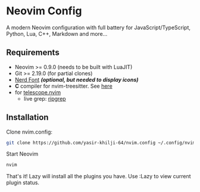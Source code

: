 # Neovim Config

A modern Neovim configuration with full battery for JavaScript/TypeScript, Python, Lua, C++, Markdown and more...

## Requirements

- Neovim >= 0.9.0 (needs to be built with LuaJIT)
- Git >= 2.19.0 (for partial clones)
- [Nerd Font](https://www.nerdfonts.com/) ***(optional, but needed to display icons)***
- **C** compiler for nvim-treesitter. See [here](https://github.com/nvim-treesitter/nvim-treesitter#requirements)
- for [telescope.nvim](https://github.com/nvim-telescope/telescope.nvim)
  - live grep: [ripgrep](https://github.com/BurntSushi/ripgrep)

## Installation

Clone nvim.config:
```bash
git clone https://github.com/yasir-khilji-64/nvim.config ~/.config/nvim
```

Start Neovim
```bash
nvim
```

That's it! Lazy will install all the plugins you have. Use :Lazy to view current plugin status.
